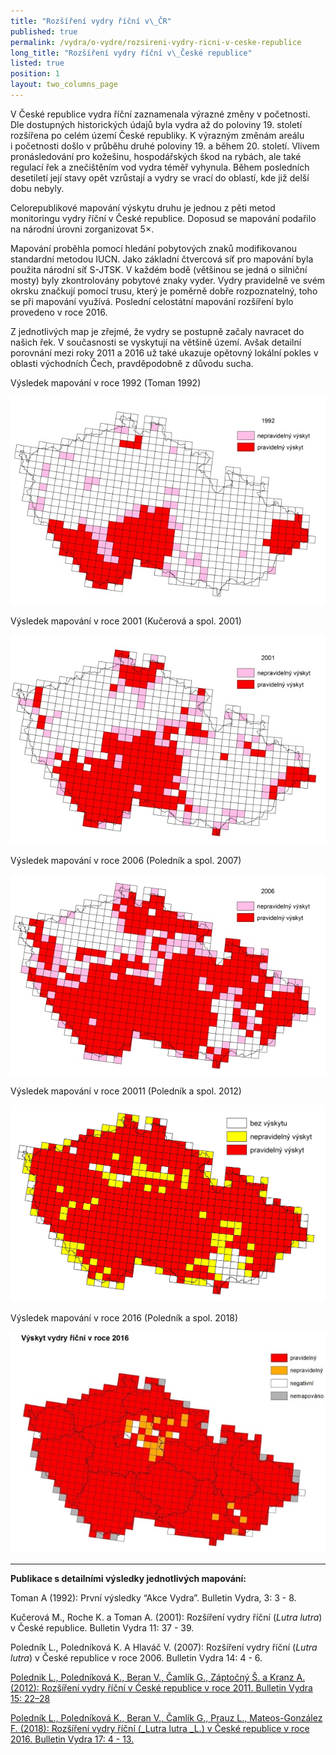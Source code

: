 ```yaml
---
title: "Rozšíření vydry říční v\_ČR"
published: true
permalink: /vydra/o-vydre/rozsireni-vydry-ricni-v-ceske-republice
long_title: "Rozšíření vydry říční v\_České republice"
listed: true
position: 1
layout: two_columns_page
---
```

V České republice vydra říční zaznamenala výrazné změny v početnosti.
Dle dostupných historických údajů byla vydra až do poloviny 19. století
rozšířena po celém území České republiky. K výrazným změnám areálu
i početnosti došlo v průběhu druhé poloviny 19. a během 20. století.
Vlivem pronásledování pro kožešinu, hospodářských škod na rybách, ale
také regulací řek a znečištěním vod vydra téměř vyhynula. Během
posledních desetiletí její stavy opět vzrůstají a vydry se vrací do
oblastí, kde již delší dobu nebyly.

Celorepublikové mapování výskytu druhu je jednou z pěti metod monitoringu vydry říční v České republice. Doposud se mapování podařilo na národní úrovni zorganizovat 5×.

Mapování proběhla pomocí hledání pobytových znaků modifikovanou standardní metodou IUCN. Jako základní čtvercová síť pro mapování byla použita národní síť S-JTSK. V každém bodě (většinou se jedná o silniční mosty) byly zkontrolovány pobytové znaky vyder. Vydry pravidelně ve svém okrsku značkují pomocí trusu, který je poměrně dobře rozpoznatelný, toho se při mapování využívá. Poslední celostátní mapování rozšíření bylo provedeno v roce 2016.

Z jednotlivých map je zřejmé, že vydry se postupně začaly navracet do našich řek. V současnosti se vyskytují na většině území. Avšak detailní porovnání mezi roky 2011 a 2016 už také ukazuje opětovný lokální pokles v oblasti východních Čech, pravděpodobně z důvodu sucha. 

Výsledek mapování v roce 1992 (Toman 1992)

![Výskyt vydry říční v roce 1992](/media/vydra_1992.jpg)

Výsledek mapování v roce 2001 (Kučerová a spol. 2001)

![Výskyt vydry říční v roce 2001](/media/vydra_2001.jpg)

Výsledek mapování v roce 2006 (Poledník a spol. 2007)

![Výskyt vydry říční v roce 2006](/media/vydra_2006.jpg)

Výsledek mapování v roce 20011 (Poledník a spol. 2012)

![Výskyt vydry říční v roce 2011](/media/vydra_2011.jpg)

Výsledek mapování v roce 2016 (Poledník a spol. 2018)

![Výskyt vydry říční v roce 2016](/media/vydra_2016.jpg)



****

**Publikace s detailními výsledky jednotlivých mapování:**

Toman A (1992): První výsledky “Akce Vydra”. Bulletin Vydra, 3: 3 - 8.

Kučerová M., Roche K. a Toman A. (2001): Rozšíření vydry říční (_Lutra lutra_) v České republice. Bulletin Vydra 11: 37 - 39.

Poledník L., Poledníková K. A Hlaváč V. (2007): Rozšíření vydry říční (_Lutra lutra_) v České republice v roce 2006. Bulletin Vydra 14: 4 - 6.

[Polednik L., Poledníková K., Beran V., Čamlík G., Záptočný Š. a Kranz A. (2012): Rozšíření vydry říční v Ćeské republice v roce 2011. Bulletin Vydra 15: 22–28](/media/Polednik_etal_22_28.pdf)

[Poledník L., Poledníková K., Beran V., Čamlík G., Prauz L., Mateos-González F. (2018): Rozšíření vydry říční (_Lutra lutra _L.) v České republice v roce 2016. Bulletin Vydra 17: 4 - 13. ](/media/Polednik_etal_4_13.pdf)
